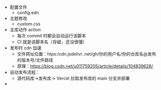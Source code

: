 - 配置文件
	- config.edn
- 主题修改
	- custom.css
- 主库动作 action
	- 每次 commit 时都会自动运行该脚本
	- CI 就是该脚本名（存疑，还没很懂）
- 发布时 cdn 加速
	- 文件网址位置：htps:/cdn.jsdelivr..net/gh/你的用户名/你的仓库名@发布的版本号/文件路径
	- 原理：https://blog.csdn.net/u011759205/article/details/104839628/
- 自动发布流程：
	- 源代码库→发布库→ Vercel 拉取发布库的 main 分支并部署
-